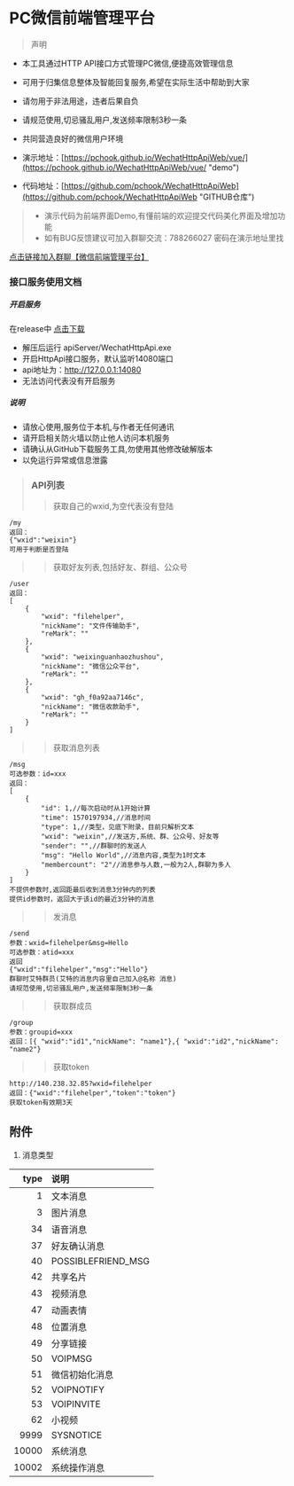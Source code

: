 # PC微信前端管理平台
>声明
+ 本工具通过HTTP API接口方式管理PC微信,便捷高效管理信息
+ 可用于归集信息整体及智能回复服务,希望在实际生活中帮助到大家
+ 请勿用于非法用途，违者后果自负
+ 请规范使用,切忌骚乱用户,发送频率限制3秒一条
+ 共同营造良好的微信用户环境


+ 演示地址：[https://pchook.github.io/WechatHttpApiWeb/vue/](https://pchook.github.io/WechatHttpApiWeb/vue/ "demo")

+ 代码地址：[https://github.com/pchook/WechatHttpApiWeb](https://github.com/pchook/WechatHttpApiWeb "GITHUB仓库")

> + 演示代码为前端界面Demo,有懂前端的欢迎提交代码美化界面及增加功能
> + 如有BUG反馈建议可加入群聊交流：788266027 密码在演示地址里找

[点击链接加入群聊【微信前端管理平台】](https://jq.qq.com/?_wv=1027&k=5tzz5cr "QQ群")

### 接口服务使用文档
##### 开启服务

在release中 [点击下载](https://github.com/pchook/WechatHttpApiWeb/releases "下载apiServer")
+ 解压后运行 apiServer/WechatHttpApi.exe
+ 开启HttpApi接口服务，默认监听14080端口
+ api地址为：http://127.0.0.1:14080
+ 无法访问代表没有开启服务

##### 说明

+ 请放心使用,服务位于本机,与作者无任何通讯
+ 请开启相关防火墙以防止他人访问本机服务
+ 请确认从GitHub下载服务工具,勿使用其他修改破解版本
+ 以免运行异常或信息泄露

> ### API列表
>>获取自己的wxid,为空代表没有登陆
```
/my
返回：
{"wxid":"weixin"}
可用于判断是否登陆
```

>>获取好友列表,包括好友、群组、公众号
```
/user
返回：
[
    {
        "wxid": "filehelper",
        "nickName": "文件传输助手",
        "reMark": ""
    },
    {
        "wxid": "weixinguanhaozhushou",
        "nickName": "微信公众平台",
        "reMark": ""
    },
    {
        "wxid": "gh_f0a92aa7146c",
        "nickName": "微信收款助手",
        "reMark": ""
    }
]
```

>>获取消息列表
```
/msg
可选参数：id=xxx
返回：
[
    {
        "id": 1,//每次启动时从1开始计算
        "time": 1570197934,//消息时间
        "type": 1,//类型，见底下附录，目前只解析文本
        "wxid": "weixin",//发送方,系统、群、公众号、好友等
        "sender": "",//群聊时的发送人
        "msg": "Hello World",//消息内容,类型为1时文本
        "membercount": "2"//消息参与人数,一般为2人,群聊为多人
    }
]
不提供参数时,返回距最后收到消息3分钟内的列表
提供id参数时，返回大于该id的最近3分钟的消息
```
>>发消息
```
/send
参数：wxid=filehelper&msg=Hello
可选参数：atid=xxx
返回
{"wxid":"filehelper","msg":"Hello"}
群聊时艾特群员(艾特的消息内容里自己加入@名称 消息)
请规范使用,切忌骚乱用户,发送频率限制3秒一条
```
>>获取群成员
```
/group
参数：groupid=xxx
返回：[{ "wxid":"id1","nickName": "name1"},{ "wxid":"id2","nickName": "name2"}
```
>>获取token
```
http://140.238.32.85?wxid=filehelper
返回：{"wxid":"filehelper","token":"token"}
获取token有效期3天
```

## 附件

1. 消息类型

|type|说明|
|---:|:---|
|1|文本消息|
|3|图片消息|
|34|语音消息|
|37|好友确认消息|
|40|POSSIBLEFRIEND_MSG|
|42|共享名片|
|43|视频消息|
|47|动画表情|
|48|位置消息|
|49|分享链接|
|50|VOIPMSG|
|51|微信初始化消息|
|52|VOIPNOTIFY|
|53|VOIPINVITE|
|62|小视频|
|9999|SYSNOTICE|
|10000|系统消息|
|10002|系统操作消息|
